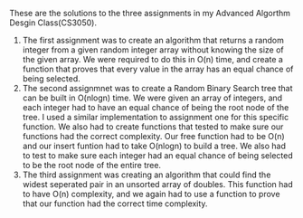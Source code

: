These are the solutions to the three assignments in my Advanced Algorthm Desgin Class(CS3050).
1) The first assignment was to create an algorithm that returns a random integer from a given random integer array without knowing the size of the given array. We were required to do this in O(n) time, and create a function that proves that every value in the array has an equal chance of being selected.
2) The second assignmnet was to create a Random Binary Search tree that can be built in O(nlogn) time. We were given an array of integers, and each integer had to have an equal chance of being the root node of the tree. I used a similar implementation to assignment one for this specific function. We also had to create functions that tested to make sure our functions had the correct complexity. Our free function had to be O(n) and our insert funtion had to take O(nlogn) to build a tree. We also had to test to make sure each integer had an equal chance of being selected to be the root node of the entire tree.
3) The third assignment was creating an algorithm that could find the widest seperated pair in an unsorted array of doubles. This function had to have O(n) complexity, and we again had to use a function to prove that our function had the correct time complexity. 
